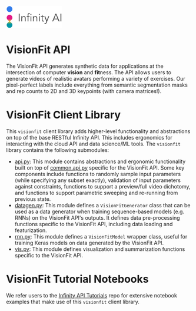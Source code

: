 <p align="left">
  <img src="../../doc/logo.png" width="30%">
</p>

# VisionFit API

The VisionFit API generates synthetic data for applications at the intersection of computer **vision** and **fit**ness. The API allows users to generate videos of realistic avatars performing a variety of exercises. Our pixel-perfect labels include everything from semantic segmentation masks and rep counts to 2D and 3D keypoints (with camera matrices!).

# VisionFit Client Library

This `visionfit` client library adds higher-level functionality and abstractions on top of the base RESTful Infinity API. This includes ergonomics for interacting with the cloud API and data science/ML tools. The `visionfit` library contains the following submodules:

- [api.py](./api.py): This module contains abstractions and ergonomic functionality built on top of [common.api.py](../common/api.py) specific for the VisionFit API. Some key components include functions to randomly sample input parameters (while specifying any subset exactly), validation of input parameters against constraints, functions to support a preview/full video dichotomy, and functions to support parametric sweeping and re-running from previous state.
- [datagen.py](./datagen.py): This module defines a `VisionFitGenerator` class that can be used as a data generator when training sequence-based models (e.g. RNNs) on the VisionFit API's outputs. It defines data pre-processing functions specific to the VisionFit API, including data loading and featurization.
- [rnn.py](./rnn.py): This module defines a `VisionFitModel` wrapper class, useful for training Keras models on data generated by the VisionFit API.
- [vis.py](./vis.py): This module defines visualization and summarization functions specific to the VisionFit API.

# VisionFit Tutorial Notebooks

We refer users to the [Infinity API Tutorials](https://github.com/toinfinityai/infinity-tutorials/tree/main/visionfit) repo for extensive notebook examples that make use of this `visionfit` client library.
